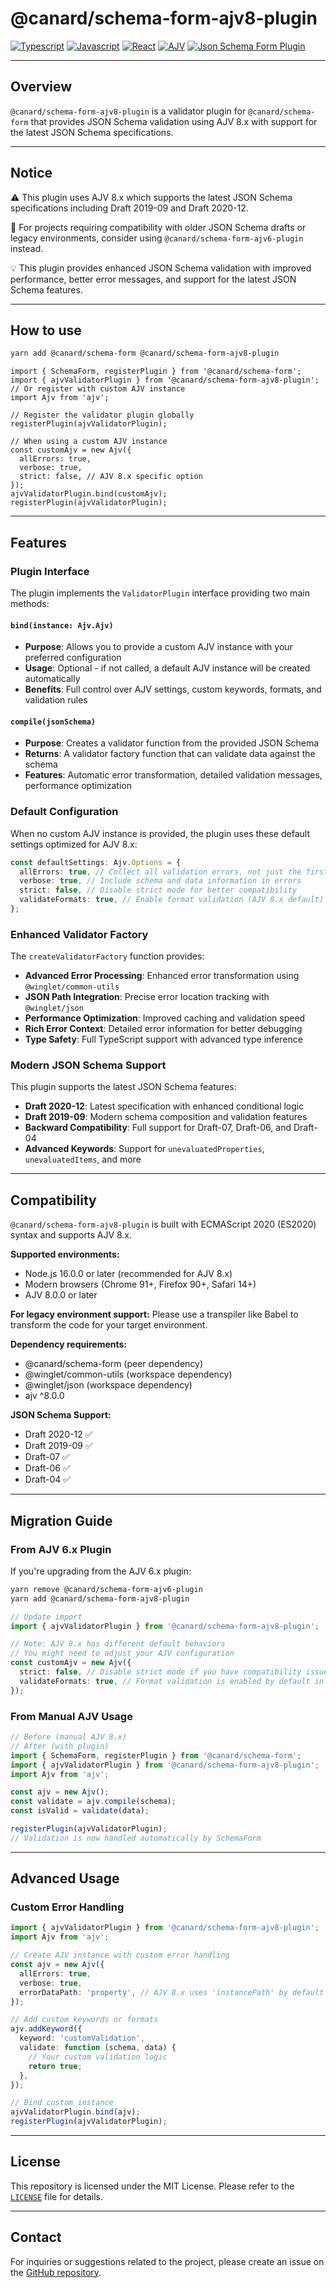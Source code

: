 # @canard/schema-form-ajv8-plugin

[![Typescript](https://img.shields.io/badge/typescript-✔-blue.svg)]()
[![Javascript](https://img.shields.io/badge/javascript-✔-yellow.svg)]()
[![React](https://img.shields.io/badge/react-✔-61DAFB.svg)]()
[![AJV](https://img.shields.io/badge/AJV-8.x-orange.svg)]()
[![Json Schema Form Plugin](https://img.shields.io/badge/JsonSchemaForm-validator-green.svg)]()

---

## Overview

`@canard/schema-form-ajv8-plugin` is a validator plugin for `@canard/schema-form` that provides JSON Schema validation using AJV 8.x with support for the latest JSON Schema specifications.

---

## Notice

⚠️ This plugin uses AJV 8.x which supports the latest JSON Schema specifications including Draft 2019-09 and Draft 2020-12.

📌 For projects requiring compatibility with older JSON Schema drafts or legacy environments, consider using `@canard/schema-form-ajv6-plugin` instead.

💡 This plugin provides enhanced JSON Schema validation with improved performance, better error messages, and support for the latest JSON Schema features.

---

## How to use

```bash
yarn add @canard/schema-form @canard/schema-form-ajv8-plugin
```

```tsx
import { SchemaForm, registerPlugin } from '@canard/schema-form';
import { ajvValidatorPlugin } from '@canard/schema-form-ajv8-plugin';
// Or register with custom AJV instance
import Ajv from 'ajv';

// Register the validator plugin globally
registerPlugin(ajvValidatorPlugin);

// When using a custom AJV instance
const customAjv = new Ajv({
  allErrors: true,
  verbose: true,
  strict: false, // AJV 8.x specific option
});
ajvValidatorPlugin.bind(customAjv);
registerPlugin(ajvValidatorPlugin);
```

---

## Features

### **Plugin Interface**

The plugin implements the `ValidatorPlugin` interface providing two main methods:

#### **`bind(instance: Ajv.Ajv)`**

- **Purpose**: Allows you to provide a custom AJV instance with your preferred configuration
- **Usage**: Optional - if not called, a default AJV instance will be created automatically
- **Benefits**: Full control over AJV settings, custom keywords, formats, and validation rules

#### **`compile(jsonSchema)`**

- **Purpose**: Creates a validator function from the provided JSON Schema
- **Returns**: A validator factory function that can validate data against the schema
- **Features**: Automatic error transformation, detailed validation messages, performance optimization

### **Default Configuration**

When no custom AJV instance is provided, the plugin uses these default settings optimized for AJV 8.x:

```typescript
const defaultSettings: Ajv.Options = {
  allErrors: true, // Collect all validation errors, not just the first one
  verbose: true, // Include schema and data information in errors
  strict: false, // Disable strict mode for better compatibility
  validateFormats: true, // Enable format validation (AJV 8.x default)
};
```

### **Enhanced Validator Factory**

The `createValidatorFactory` function provides:

- **Advanced Error Processing**: Enhanced error transformation using `@winglet/common-utils`
- **JSON Path Integration**: Precise error location tracking with `@winglet/json`
- **Performance Optimization**: Improved caching and validation speed
- **Rich Error Context**: Detailed error information for better debugging
- **Type Safety**: Full TypeScript support with advanced type inference

### **Modern JSON Schema Support**

This plugin supports the latest JSON Schema features:

- **Draft 2020-12**: Latest specification with enhanced conditional logic
- **Draft 2019-09**: Modern schema composition and validation features
- **Backward Compatibility**: Full support for Draft-07, Draft-06, and Draft-04
- **Advanced Keywords**: Support for `unevaluatedProperties`, `unevaluatedItems`, and more

---

## Compatibility

`@canard/schema-form-ajv8-plugin` is built with ECMAScript 2020 (ES2020) syntax and supports AJV 8.x.

**Supported environments:**

- Node.js 16.0.0 or later (recommended for AJV 8.x)
- Modern browsers (Chrome 91+, Firefox 90+, Safari 14+)
- AJV 8.0.0 or later

**For legacy environment support:**
Please use a transpiler like Babel to transform the code for your target environment.

**Dependency requirements:**

- @canard/schema-form (peer dependency)
- @winglet/common-utils (workspace dependency)
- @winglet/json (workspace dependency)
- ajv ^8.0.0

**JSON Schema Support:**

- Draft 2020-12 ✅
- Draft 2019-09 ✅
- Draft-07 ✅
- Draft-06 ✅
- Draft-04 ✅

---

## Migration Guide

### From AJV 6.x Plugin

If you're upgrading from the AJV 6.x plugin:

```bash
yarn remove @canard/schema-form-ajv6-plugin
yarn add @canard/schema-form-ajv8-plugin
```

```typescript
// Update import
import { ajvValidatorPlugin } from '@canard/schema-form-ajv8-plugin';

// Note: AJV 8.x has different default behaviors
// You might need to adjust your AJV configuration
const customAjv = new Ajv({
  strict: false, // Disable strict mode if you have compatibility issues
  validateFormats: true, // Format validation is enabled by default in AJV 8.x
});
```

### From Manual AJV Usage

```typescript
// Before (manual AJV 8.x)
// After (with plugin)
import { SchemaForm, registerPlugin } from '@canard/schema-form';
import { ajvValidatorPlugin } from '@canard/schema-form-ajv8-plugin';
import Ajv from 'ajv';

const ajv = new Ajv();
const validate = ajv.compile(schema);
const isValid = validate(data);

registerPlugin(ajvValidatorPlugin);
// Validation is now handled automatically by SchemaForm
```

---

## Advanced Usage

### Custom Error Handling

```typescript
import { ajvValidatorPlugin } from '@canard/schema-form-ajv8-plugin';
import Ajv from 'ajv';

// Create AJV instance with custom error handling
const ajv = new Ajv({
  allErrors: true,
  verbose: true,
  errorDataPath: 'property', // AJV 8.x uses 'instancePath' by default
});

// Add custom keywords or formats
ajv.addKeyword({
  keyword: 'customValidation',
  validate: function (schema, data) {
    // Your custom validation logic
    return true;
  },
});

// Bind custom instance
ajvValidatorPlugin.bind(ajv);
registerPlugin(ajvValidatorPlugin);
```

---

## License

This repository is licensed under the MIT License. Please refer to the [`LICENSE`](../../../LICENSE) file for details.

---

## Contact

For inquiries or suggestions related to the project, please create an issue on the [GitHub repository](https://github.com/vincent-kk/albatrion).
